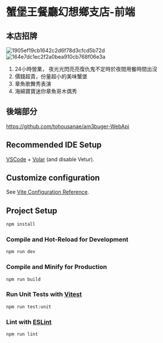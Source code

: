 # 蟹堡王餐廳幻想鄉支店-前端
## 本店招牌
![1905ef19cb1642c2d6f78d3cfcd5b72d](https://github.com/user-attachments/assets/a5cc5df5-8074-4524-939d-205db5e82304)
![164e7dc1ec2f2a0bea910cb768f06e3a](https://github.com/user-attachments/assets/8b3fc0b1-1f56-4b7f-b5e5-0846d6ba8397)

1. 24小時營業， 夜光光閃亮亮復仇鬼不定時於夜間用餐時間出沒
2. 價錢超貴，份量超小的美味蟹堡
3. 章魚歌舞秀表演
4. 海綿寶寶迷你章魚哥木偶秀

## 後端部分

https://github.com/tohousanae/am3buger-WebApi

## Recommended IDE Setup

[VSCode](https://code.visualstudio.com/) + [Volar](https://marketplace.visualstudio.com/items?itemName=Vue.volar) (and disable Vetur).

## Customize configuration

See [Vite Configuration Reference](https://vitejs.dev/config/).

## Project Setup

```sh
npm install
```

### Compile and Hot-Reload for Development

```sh
npm run dev
```

### Compile and Minify for Production

```sh
npm run build
```

### Run Unit Tests with [Vitest](https://vitest.dev/)

```sh
npm run test:unit
```

### Lint with [ESLint](https://eslint.org/)

```sh
npm run lint
```
